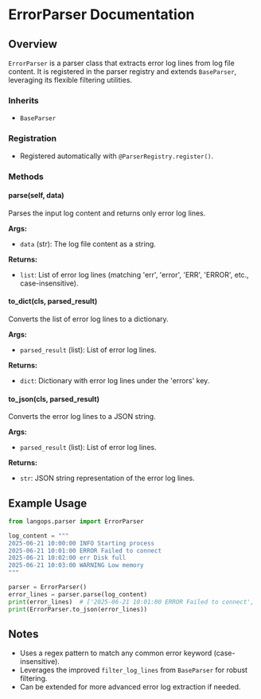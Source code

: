 # ErrorParser Documentation

## Overview

`ErrorParser` is a parser class that extracts error log lines from log file content. It is registered in the parser registry and extends `BaseParser`, leveraging its flexible filtering utilities.

### Inherits

- `BaseParser`

### Registration

- Registered automatically with `@ParserRegistry.register()`.

### Methods

#### parse(self, data)

Parses the input log content and returns only error log lines.

**Args:**

- `data` (str): The log file content as a string.

**Returns:**

- `list`: List of error log lines (matching 'err', 'error', 'ERR', 'ERROR', etc., case-insensitive).

#### to_dict(cls, parsed_result)

Converts the list of error log lines to a dictionary.

**Args:**

- `parsed_result` (list): List of error log lines.

**Returns:**

- `dict`: Dictionary with error log lines under the 'errors' key.

#### to_json(cls, parsed_result)

Converts the error log lines to a JSON string.

**Args:**

- `parsed_result` (list): List of error log lines.

**Returns:**

- `str`: JSON string representation of the error log lines.

## Example Usage

```python
from langops.parser import ErrorParser

log_content = """
2025-06-21 10:00:00 INFO Starting process
2025-06-21 10:01:00 ERROR Failed to connect
2025-06-21 10:02:00 err Disk full
2025-06-21 10:03:00 WARNING Low memory
"""

parser = ErrorParser()
error_lines = parser.parse(log_content)
print(error_lines)  # ['2025-06-21 10:01:00 ERROR Failed to connect', '2025-06-21 10:02:00 err Disk full']
print(ErrorParser.to_json(error_lines))
```

## Notes

- Uses a regex pattern to match any common error keyword (case-insensitive).
- Leverages the improved `filter_log_lines` from `BaseParser` for robust filtering.
- Can be extended for more advanced error log extraction if needed.
